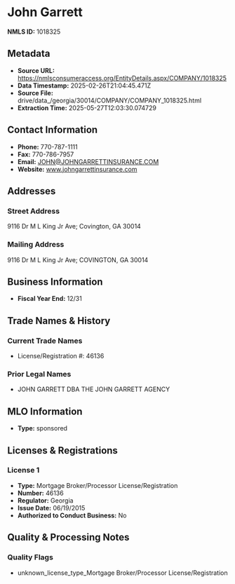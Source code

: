 # John Garrett

**NMLS ID:** 1018325

## Metadata
- **Source URL:** https://nmlsconsumeraccess.org/EntityDetails.aspx/COMPANY/1018325
- **Data Timestamp:** 2025-02-26T21:04:45.471Z
- **Source File:** drive/data_/georgia/30014/COMPANY/COMPANY_1018325.html
- **Extraction Time:** 2025-05-27T12:03:30.074729

## Contact Information
- **Phone:** 770-787-1111
- **Fax:** 770-786-7957
- **Email:** JOHN@JOHNGARRETTINSURANCE.COM
- **Website:** www.johngarrettinsurance.com

## Addresses
### Street Address
9116 Dr M L King Jr Ave; Covington, GA 30014

### Mailing Address
9116 Dr M L King Jr Ave; COVINGTON, GA 30014

## Business Information
- **Fiscal Year End:** 12/31

## Trade Names & History
### Current Trade Names
- License/Registration #: 46136

### Prior Legal Names
- JOHN GARRETT DBA THE JOHN GARRETT AGENCY

## MLO Information
- **Type:** sponsored

## Licenses & Registrations

### License 1
- **Type:** Mortgage Broker/Processor License/Registration
- **Number:** 46136
- **Regulator:** Georgia
- **Issue Date:** 06/19/2015
- **Authorized to Conduct Business:** No

## Quality & Processing Notes
### Quality Flags
- unknown_license_type_Mortgage Broker/Processor License/Registration
